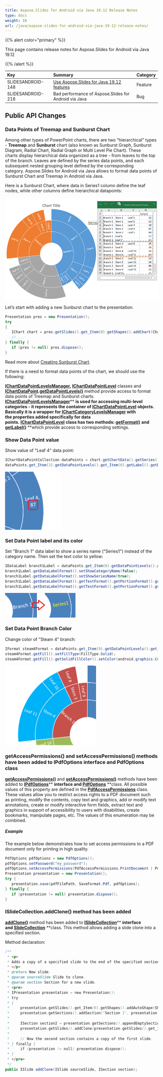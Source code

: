 ```yaml
---
title: Aspose.Slides for Android via Java 19.12 Release Notes
type: docs
weight: 10
url: /java/aspose-slides-for-android-via-java-19-12-release-notes/
---
```


{{% alert color="primary" %}} 

 This page contains release notes for Aspose.Slides for Android via Java 19.12

{{% /alert %}} 

|**Key**|**Summary**|**Category**|
| :- | :- | :- |
|SLIDESANDROID-148|[Use Aspose.Slides for Java 19.12 features](/slides/java/aspose-slides-for-java-19-12-release-notes/)|Feature|
|SLIDESANDROID-216|Bad performance of Aspose.Slides for Android via Java|Bug|
## **Public API Changes**
### **Data Points of Treemap and Sunburst Chart**
Among other types of PowerPoint charts, there are two "hierarchical" types - **Treemap** and **Sunburst** chart (also known as Sunburst Graph, Sunburst Diagram, Radial Chart, Radial Graph or Multi Level Pie Chart). These charts display hierarchical data organized as a tree - from leaves to the top of the branch. Leaves are defined by the series data points, and each subsequent nested grouping level defined by the corresponding category. Aspose.Slides for Android via Java allows to format data points of Sunburst Chart and Treemap in Android via Java.

Here is a Sunburst Chart, where data in Series1 column define the leaf nodes, while other columns define hierarchical datapoints:

![todo:image_alt_text](aspose-slides-for-android-via-java-19-12-release-notes_1.png)

Let’s start with adding a new Sunburst chart to the presentation:

``` java
Presentation pres = new Presentation();
try
{
   IChart chart = pres.getSlides().get_Item(0).getShapes().addChart(ChartType.Sunburst, 100, 100, 450, 400);
   // ...
} finally {
   if (pres != null) pres.dispose();
}
```

Read more about [Creating Sunburst Chart](/slides/java/creating-and-updating-chart-in-a-slide/#creatingandupdatingchartinaslide-creatingsunburstchart).

If there is a need to format data points of the chart, we should use the following:

[**IChartDataPointLevelsManager**](https://apireference.aspose.com/androidjava/slides/com.aspose.slides/IChartDataPointLevelsManager)**, [IChartDataPointLevel](https://apireference.aspose.com/androidjava/slides/com.aspose.slides/IChartDataPointLevel)** classes and [**IChartDataPoint**](https://apireference.aspose.com/androidjava/slides/com.aspose.slides/IChartDataPoint)**.[getDataPointLevels()](https://apireference.aspose.com/androidjava/slides/com.aspose.slides/IChartDataPoint#getDataPointLevels--)** method provide access to format data points of Treemap and Sunburst charts. [**IChartDataPointLevelsManager**](https://apireference.aspose.com/androidjava/slides/com.aspose.slides/IChartDataPointLevelsManager)** **is used for accessing multi-level categories - it represents the container of [**IChartDataPointLevel**](https://apireference.aspose.com/androidjava/slides/com.aspose.slides/IChartDataPointLevel)** **objects. Basically it is a wrapper for [**IChartCategoryLevelsManager**](https://apireference.aspose.com/androidjava/slides/com.aspose.slides/IChartCategoryLevelsManager) with the properties added specifically for data points. [**IChartDataPointLevel**](https://apireference.aspose.com/androidjava/slides/com.aspose.slides/IChartDataPointLevel)** **class has two methods: [**getFormat()**](https://apireference.aspose.com/androidjava/slides/com.aspose.slides/IChartDataPointLevel#getFormat--)** **and [**getLabel()**](https://apireference.aspose.com/androidjava/slides/com.aspose.slides/IChartDataPointLevel#getLabel--)** **which provide access to corresponding settings.

### **Show Data Point value**
Show value of "Leaf 4" data point:

``` java
IChartDataPointCollection dataPoints = chart.getChartData().getSeries().get_Item(0).getDataPoints();
dataPoints.get_Item(3).getDataPointLevels().get_Item(0).getLabel().getDataLabelFormat().setShowValue(true);
```



![todo:image_alt_text](aspose-slides-for-android-via-java-19-12-release-notes_2.png)
### **Set Data Point label and its color**
 Set "Branch 1" data label to show a series name ("Series1") instead of the category name. Then set the text color to yellow:

``` java
IDataLabel branch1Label = dataPoints.get_Item(0).getDataPointLevels().get_Item(2).getLabel();
branch1Label.getDataLabelFormat().setShowCategoryName(false);
branch1Label.getDataLabelFormat().setShowSeriesName(true);
branch1Label.getDataLabelFormat().getTextFormat().getPortionFormat().getFillFormat().setFillType(FillType.Solid);
branch1Label.getDataLabelFormat().getTextFormat().getPortionFormat().getFillFormat().getSolidFillColor().setColor(Color.YELLOW);
```



![todo:image_alt_text](aspose-slides-for-android-via-java-19-12-release-notes_3.png)
### **Set Data Point Branch Color**
 Change color of "Steam 4" branch:

``` java
IFormat steam4Format = dataPoints.get_Item(9).getDataPointLevels().get_Item(1).getFormat();
steam4Format.getFill().setFillType(FillType.Solid);
steam4Format.getFill().getSolidFillColor().setColor(android.graphics.Color.argb(0, 176, 240, 255));
```



![todo:image_alt_text](aspose-slides-for-android-via-java-19-12-release-notes_4)
### **getAccessPermissions() and setAccessPermissions() methods have been added to IPdfOptions interface and PdfOptions class**
 [**getAccessPermissions()**](https://apireference.aspose.com/androidjava/slides/com.aspose.slides/IPdfOptions#getAccessPermissions--) and [**setAccessPermissions()**](https://apireference.aspose.com/androidjava/slides/com.aspose.slides/IPdfOptions#setAccessPermissions-int-) methods have been added to [**IPdfOptions**](https://apireference.aspose.com/androidjava/slides/com.aspose.slides/IPdfOptions)** **interface and [**PdfOptions**](https://apireference.aspose.com/androidjava/slides/com.aspose.slides/PdfOptions)** **class. All possible values of this property are defined in the [**PdfAccessPermissions**](https://apireference.aspose.com/androidjava/slides/com.aspose.slides/PdfAccessPermissions) class. These values allow you to restrict access rights to a PDF document such as printing, modify the contents, copy text and graphics, add or modify text annotations, create or modify interactive form fields, extract text and graphics in support of accessibility to users with disabilities, create bookmarks, manipulate pages, etc. The values of this enumeration may be combined.
##### **Example**
The example below demonstrates how to set access permissions to a PDF document only for printing in high quality.

``` java
PdfOptions pdfOptions = new PdfOptions();
pdfOptions.setPassword("my_password");
pdfOptions.setAccessPermissions(PdfAccessPermissions.PrintDocument | PdfAccessPermissions.HighQualityPrint);
Presentation presentation = new Presentation();
try {
   presentation.save(pdfFilePath, SaveFormat.Pdf, pdfOptions);
} finally {
   if (presentation != null) presentation.dispose();
}
```


### **ISlideCollection.addClone() method has been added**
[**addClone()**](https://apireference.aspose.com/androidjava/slides/com.aspose.slides/ISlideCollection#addClone-com.aspose.slides.ISlide-com.aspose.slides.ISection-) method has been added to [**ISlideCollection**](https://apireference.aspose.com/androidjava/slides/com.aspose.slides/ISlideCollection)** **interface and [**SlideCollection**](https://apireference.aspose.com/androidjava/slides/com.aspose.slides/SlideCollection)** **class. This method allows adding a slide clone into a specified section.

Method declaration:

``` java
/**
 * <p>
 * Adds a copy of a specified slide to the end of the specified section.
 * </p>
 * @return New slide.
 * @param sourceSlide Slide to clone.
 * @param section Section for a new slide.
 * <pre>
 * IPresentation presentation = new Presentation();
 * try
 * {
 *     presentation.getSlides().get_Item(0).getShapes().addAutoShape(ShapeType.Rectangle, 200, 50, 300, 100);
 *     presentation.getSections().addSection("Section 1", presentation.getSlides().get_Item(0));
 *     
 *     ISection section2 = presentation.getSections().appendEmptySection("Section 2");
 *     presentation.getSlides().addClone(presentation.getSlides().get_Item(0), section2);
 *     
 *     // Now the second section contains a copy of the first slide.
 * } finally {
 *     if (presentation != null) presentation.dispose();
 * }
 * </pre>
 */
public ISlide addClone(ISlide sourceSlide, ISection section);
```
